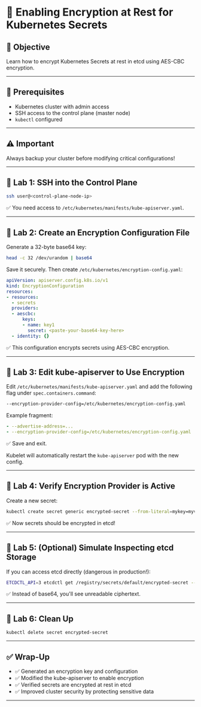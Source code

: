 # 🧪 Enabling Encryption at Rest for Kubernetes Secrets

## 🎯 Objective

Learn how to encrypt Kubernetes Secrets at rest in etcd using AES-CBC encryption.

---

## 🧰 Prerequisites

- Kubernetes cluster with admin access
- SSH access to the control plane (master node)
- `kubectl` configured

---

## ⚠️ Important

Always backup your cluster before modifying critical configurations!

---

## 🔹 Lab 1: SSH into the Control Plane

```bash
ssh user@<control-plane-node-ip>
```

✅ You need access to `/etc/kubernetes/manifests/kube-apiserver.yaml`.

---

## 🔹 Lab 2: Create an Encryption Configuration File

Generate a 32-byte base64 key:

```bash
head -c 32 /dev/urandom | base64
```

Save it securely. Then create `/etc/kubernetes/encryption-config.yaml`:

```yaml
apiVersion: apiserver.config.k8s.io/v1
kind: EncryptionConfiguration
resources:
- resources:
  - secrets
  providers:
  - aescbc:
      keys:
      - name: key1
        secret: <paste-your-base64-key-here>
  - identity: {}
```

✅ This configuration encrypts secrets using AES-CBC encryption.

---

## 🔹 Lab 3: Edit kube-apiserver to Use Encryption

Edit `/etc/kubernetes/manifests/kube-apiserver.yaml` and add the following flag under `spec.containers.command`:

```bash
--encryption-provider-config=/etc/kubernetes/encryption-config.yaml
```

Example fragment:

```yaml
- --advertise-address=...
- --encryption-provider-config=/etc/kubernetes/encryption-config.yaml
```

✅ Save and exit.

Kubelet will automatically restart the `kube-apiserver` pod with the new config.

---

## 🔹 Lab 4: Verify Encryption Provider is Active

Create a new secret:

```bash
kubectl create secret generic encrypted-secret --from-literal=mykey=myvalue
```

✅ Now secrets should be encrypted in etcd!

---

## 🔹 Lab 5: (Optional) Simulate Inspecting etcd Storage

If you can access etcd directly (dangerous in production!):

```bash
ETCDCTL_API=3 etcdctl get /registry/secrets/default/encrypted-secret --cert /etc/kubernetes/pki/etcd/server.crt --key /etc/kubernetes/pki/etcd/server.key --cacert /etc/kubernetes/pki/etcd/ca.crt
```

✅ Instead of base64, you'll see unreadable ciphertext.

---

## 🔹 Lab 6: Clean Up

```bash
kubectl delete secret encrypted-secret
```

---

## ✅ Wrap-Up

- ✅ Generated an encryption key and configuration
- ✅ Modified the kube-apiserver to enable encryption
- ✅ Verified secrets are encrypted at rest in etcd
- ✅ Improved cluster security by protecting sensitive data

---
